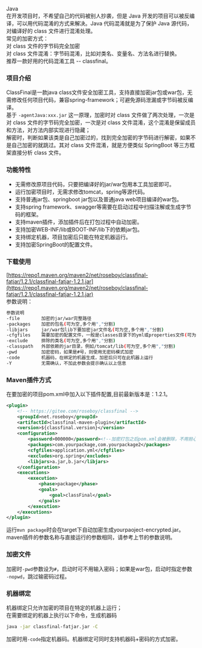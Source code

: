 Java<br />在开发项目时，不希望自己的代码被别人抄袭，但是 Java 开发的项目可以被反编译，可以用代码混淆的方式来解决。Java 代码混淆就是为了保护 Java 源代码，对编译好的 class 文件进行混淆处理。<br />常见的加密方式：<br />对 class 文件的字节码完全加密<br />对 class 文件混淆：字节码混淆，比如对类名、变量名、方法名进行替换。<br />推荐一款好用的代码混淆工具 -- classfinal。
<a name="IdnhR"></a>
### 项目介绍
ClassFinal是一款java class文件安全加密工具，支持直接加密jar包或war包，无需修改任何项目代码，兼容spring-framework；可避免源码泄漏或字节码被反编译。<br />基于 `-agentJava:xxx.jar` 这一原理，加密时对 class 文件做了两次处理，一次是对 class 文件的字节码完全加密，一次是对 class 文件混淆，这个混淆是保留成员和方法，对方法内部实现进行隐藏；<br />解密时，判断如果该类是自己加密过的，找到完全加密的字节码进行解密，如果不是自己加密的就跳过。其对 class 文件混淆，就是方便类似 SpringBoot 等三方框架直接分析 class 文件。
<a name="SEvOs"></a>
### 功能特性

- 无需修改原项目代码，只要把编译好的jar/war包用本工具加密即可。
- 运行加密项目时，无需求修改tomcat，spring等源代码。
- 支持普通jar包、springboot jar包以及普通java web项目编译的war包。
- 支持spring framework、swagger等需要在启动过程中扫描注解或生成字节码的框架。
- 支持maven插件，添加插件后在打包过程中自动加密。
- 支持加密WEB-INF/lib或BOOT-INF/lib下的依赖jar包。
- 支持绑定机器，项目加密后只能在特定机器运行。
- 支持加密SpringBoot的配置文件。
<a name="CMrez"></a>
### 下载使用
[https://repo1.maven.org/maven2/net/roseboy/classfinal-fatjar/1.2.1/classfinal-fatjar-1.2.1.jar](https://repo1.maven.org/maven2/net/roseboy/classfinal-fatjar/1.2.1/classfinal-fatjar-1.2.1.jar)<br />参数说明：
```bash
参数说明
-file        加密的jar/war完整路径
-packages    加密的包名(可为空,多个用","分割)
-libjars     jar/war包lib下要加密jar文件名(可为空,多个用","分割)
-cfgfiles    需要加密的配置文件，一般是classes目录下的yml或properties文件(可为空,多个用","分割)
-exclude     排除的类名(可为空,多个用","分割)
-classpath   外部依赖的jar目录，例如/tomcat/lib(可为空,多个用","分割)
-pwd         加密密码，如果是#号，则使用无密码模式加密
-code        机器码，在绑定的机器生成，加密后只可在此机器上运行
-Y           无需确认，不加此参数会提示确认以上信息
```
<a name="fn3Rr"></a>
### Maven插件方式
在要加密的项目pom.xml中加入以下插件配置,目前最新版本是：1.2.1。
```xml
<plugin>
    <!-- https://gitee.com/roseboy/classfinal -->
    <groupId>net.roseboy</groupId>
    <artifactId>classfinal-maven-plugin</artifactId>
    <version>${classfinal.version}</version>
    <configuration>
        <password>000000</password><!--加密打包之后pom.xml会被删除，不用担心在jar包里找到此密码-->
        <packages>com.yourpackage,com.yourpackage2</packages>
        <cfgfiles>application.yml</cfgfiles>
        <excludes>org.spring</excludes>
        <libjars>a.jar,b.jar</libjars>
    </configuration>
    <executions>
        <execution>
            <phase>package</phase>
            <goals>
                <goal>classFinal</goal>
            </goals>
        </execution>
    </executions>
</plugin>
```
运行`mvn package`时会在target下自动加密生成yourpaoject-encrypted.jar。<br />maven插件的参数名称与直接运行的参数相同，请参考上节的参数说明。
<a name="HVdPl"></a>
### 加密文件
加密时`-pwd`参数设为`#`，启动时可不用输入密码；如果是war包，启动时指定参数 `-nopwd`，跳过输密码过程。
<a name="yldvQ"></a>
### 机器绑定
机器绑定只允许加密的项目在特定的机器上运行；<br />在需要绑定的机器上执行以下命令，生成机器码
```bash
java -jar classfinal-fatjar.jar -C
```
加密时用`-code`指定机器码。机器绑定可同时支持机器码+密码的方式加密。
